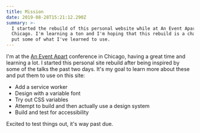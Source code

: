```yaml
---
title: Mission
date: 2019-08-28T15:21:12.290Z
summary: >-
  I started the rebuild of this personal website while at An Event Apart in
  Chicago. I'm learning a ton and I'm hoping that this rebuild is a chance to
  put some of what I've learned to use.
---
```

I'm at the [An Event Apart](https://aneventapart.com) conference in Chicago, having a great time and learning a lot. I started this personal site rebuild after being inspired by some of the talks the past two days. It's my goal to learn more about these and put them to use on this site:

* Add a service worker
* Design with a variable font
* Try out CSS variables
* Attempt to build and then actually use a design system
* Build and test for accessibility

Excited to test things out, it's way past due.
